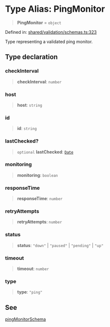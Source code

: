 # Type Alias: PingMonitor

> **PingMonitor** = `object`

Defined in: [shared/validation/schemas.ts:323](https://github.com/Nick2bad4u/Uptime-Watcher/blob/main/shared/validation/schemas.ts#L323)

Type representing a validated ping monitor.

## Type declaration

### checkInterval

> **checkInterval**: `number`

### host

> **host**: `string`

### id

> **id**: `string`

### lastChecked?

> `optional` **lastChecked**: [`Date`](https://developer.mozilla.org/docs/Web/JavaScript/Reference/Global_Objects/Date)

### monitoring

> **monitoring**: `boolean`

### responseTime

> **responseTime**: `number`

### retryAttempts

> **retryAttempts**: `number`

### status

> **status**: `"down"` \| `"paused"` \| `"pending"` \| `"up"`

### timeout

> **timeout**: `number`

### type

> **type**: `"ping"`

## See

[pingMonitorSchema](../variables/pingMonitorSchema.md)
